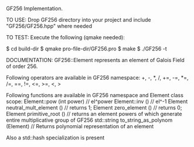 GF256 Implementation.

TO USE:
Drop GF256 directory into your project and include "GF256/GF256.hpp" where needed

TO TEST:
Execute the following (qmake needed):

$ cd build-dir
$ qmake pro-file-dir/GF256.pro
$ make
$ ./GF256 -t

DOCUMENTATION:
GF256::Element represents an element of Galois Field of order 256.

Following operators are available in GF256 namespace:
+, -, *, /,
+=, -=, *=, /=,
==, !=, <=, >=, <, >

Following functions are available in GF256 namespace and Element class scope:
Element::pow (int power)                   // el^power
Element::inv ()                            // el^-1
Element neutral_mult_element ()            // returns 1;
Element zero_element ()                    // returns 0;
Element primitive_root ()                  // returns an element powers of which generate entire multiplicative group of GF256
std::string to_string_as_polynom (Element) // Returns polynomial representation of an element

Also a std::hash specialization is present

